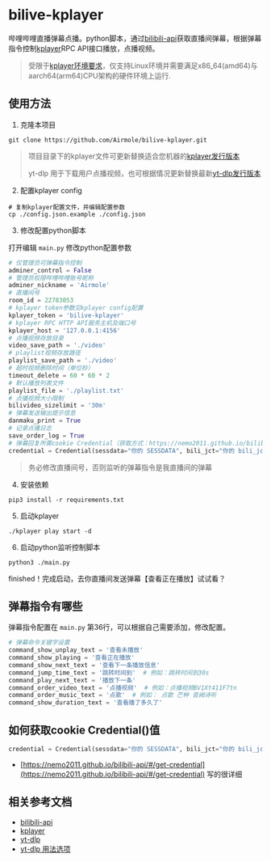 # bilive-kplayer

哔哩哔哩直播弹幕点播。python脚本，通过[bilibili-api](https://nemo2011.github.io/bilibili-api/#/)获取直播间弹幕，根据弹幕指令控制[kplayer](https://docs.kplayer.net/v0.5.7/api/)RPC API接口播放，点播视频。

> 受限于[kplayer环境要求](https://docs.kplayer.net/v0.5.7/quick/install.html)，仅支持Linux环境并需要满足x86_64(amd64)与aarch64(arm64)CPU架构的硬件环境上运行.

## 使用方法

1. 克隆本项目

```shell
git clone https://github.com/Airmole/bilive-kplayer.git
```

> 项目目录下的kplayer文件可更新替换适合您机器的[kplayer发行版本](https://github.com/bytelang/kplayer-go/releases)
> 
> yt-dlp 用于下载用户点播视频，也可根据情况更新替换最新[yt-dlp发行版本](https://github.com/yt-dlp/yt-dlp/releases)

2. 配置kplayer config

```shell
# 复制kplayer配置文件，并编辑配置参数
cp ./config.json.example ./config.json
```

3. 修改配置python脚本

打开编辑 `main.py` 修改python配置参数

```python
# 仅管理员可弹幕指令控制
adminer_control = False
# 管理员权限哔哩哔哩账号昵称
adminer_nickname = 'Airmole'
# 直播间号
room_id = 22783053
# kplayer token参数见kplayer config配置
kplayer_token = 'bilive-kplayer'
# kplayer RPC HTTP API服务主机及端口号
kplayer_host = '127.0.0.1:4156'
# 点播视频存放目录
video_save_path = './video'
# playlist视频存放路径
playlist_save_path = './video'
# 超时视频删除时间（单位秒）
timeout_delete = 60 * 60 * 2
# 默认播放列表文件
playlist_file = './playlist.txt'
# 点播视频大小限制
bilivideo_sizelimit = '30m'
# 弹幕发送输出提示信息
danmaku_print = True
# 记录点播日志
save_order_log = True
# 弹幕回复所需cookie Credential（获取方式：https://nemo2011.github.io/bilibili-api/#/get-credential）
credential = Credential(sessdata="你的 SESSDATA", bili_jct="你的 bili_jct", buvid3="你的 buvid3", dedeuserid="你的 DedeUserID")
```

> 务必修改直播间号，否则监听的弹幕指令是我直播间的弹幕

4. 安装依赖

```shell
pip3 install -r requirements.txt
```

5. 启动kplayer

```shell
./kplayer play start -d
```

6. 启动python监听控制脚本

```shell
python3 ./main.py
```

finished！完成启动，去你直播间发送弹幕【查看正在播放】试试看？

## 弹幕指令有哪些

弹幕指令配置在 `main.py` 第36行，可以根据自己需要添加，修改配置。 

```python
# 弹幕命令关键字设置
command_show_unplay_text = '查看未播放'
command_show_playing = '查看正在播放'
command_show_next_text = '查看下一条播放信息'
command_jump_time_text = '跳转时间到'  # 例如：跳转时间到30s
command_play_next_text = '播放下一条'
command_order_video_text = '点播视频'  # 例如：点播视频BV1Xt411F7tn
command_order_music_text = '点歌'  # 例如： 点歌 芒种 音阙诗听
command_show_duration_text = '查看播了多久了'
```


## 如何获取cookie Credential()值

```python
credential = Credential(sessdata="你的 SESSDATA", bili_jct="你的 bili_jct", buvid3="你的 buvid3", dedeuserid="你的 DedeUserID")
```

- [https://nemo2011.github.io/bilibili-api/#/get-credential](https://nemo2011.github.io/bilibili-api/#/get-credential) 写的很详细


## 相关参考文档

- [bilibili-api](https://nemo2011.github.io/bilibili-api/#/)
- [kplayer](https://docs.kplayer.net/)
- [yt-dlp](https://github.com/yt-dlp/yt-dlp)
- [yt-dlp 用法选项](https://blog.csdn.net/z_y_z_l/article/details/121015231)
